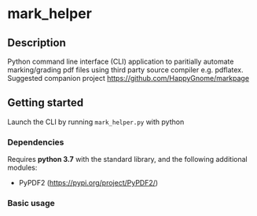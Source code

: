 # mark_helper

## Description
Python command line interface (CLI) application to paritially automate
marking/grading pdf files using third party source compiler e.g. pdflatex.
Suggested companion project <https://github.com/HappyGnome/markpage>

## Getting started
Launch the CLI by running `mark_helper.py` with python

### Dependencies
 Requires **python 3.7** with the standard library, and the following additional modules:
* PyPDF2 (<https://pypi.org/project/PyPDF2/>)


### Basic usage
